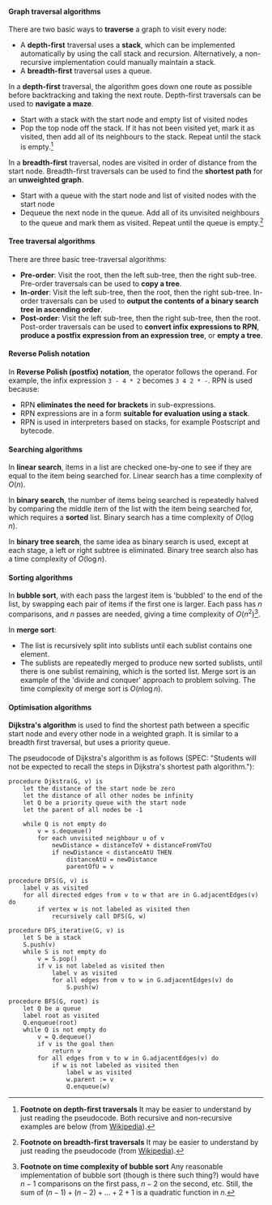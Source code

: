 #### Graph traversal algorithms
There are two basic ways to **traverse** a graph to visit every node:
- A **depth-first** traversal uses a **stack**, which can be implemented automatically by using the call stack and recursion. Alternatively, a non-recursive implementation could manually maintain a stack.
- A **breadth-first** traversal uses a queue.

In a **depth-first** traversal, the algorithm goes down one route as possible before backtracking and taking the next route. Depth-first traversals can be used to **navigate a maze**.
- Start with a stack with the start node and empty list of visited nodes
- Pop the top node off the stack. If it has not been visited yet, mark it as visited, then add all of its neighbours to the stack. Repeat until the stack is empty.[^1]

In a **breadth-first** traversal, nodes are visited in order of distance from the start node. Breadth-first traversals can be used to find the **shortest path** for an **unweighted graph**.
- Start with a queue with the start node and list of visited nodes with the start node
- Dequeue the next node in the queue. Add all of its unvisited neighbours to the queue and mark them as visited. Repeat until the queue is empty.[^2]

#### Tree traversal algorithms
There are three basic tree-traversal algorithms:
- **Pre-order**: Visit the root, then the left sub-tree, then the right sub-tree. Pre-order traversals can be used to **copy a tree**.
- **In-order**: Visit the left sub-tree, then the root, then the right sub-tree. In-order traversals can be used to **output the contents of a binary search tree in ascending order**.
- **Post-order**: Visit the left sub-tree, then the right sub-tree, then the root. Post-order traversals can be used to **convert infix expressions to RPN**, **produce a postfix expression from an expression tree**, or **empty a tree**.

#### Reverse Polish notation
In **Reverse Polish (postfix) notation**, the operator follows the operand. For example, the infix expression `3 - 4 * 2` becomes `3 4 2 * -`. RPN is used because:
- RPN **eliminates the need for brackets** in sub-expressions.
- RPN expressions are in a form **suitable for evaluation using a stack**. 
- RPN is used in interpreters based on stacks, for example Postscript and bytecode.

#### Searching algorithms
In **linear search**, items in a list are checked one-by-one to see if they are equal to the item being searched for. Linear search has a time complexity of $O(n)$. 

In **binary search**, the number of items being searched is repeatedly halved by comparing the middle item of the list with the item being searched for, which requires a **sorted** list. Binary search has a time complexity of $O(\log n)$.

In **binary tree search**, the same idea as binary search is used, except at each stage, a left or right subtree is eliminated. Binary tree search also has a time complexity of $O(\log n)$.

#### Sorting algorithms
In **bubble sort**, with each pass the largest item is 'bubbled' to the end of the list, by swapping each pair of items if the first one is larger. Each pass has $n$ comparisons, and $n$ passes are needed, giving a time complexity of $O(n^2)$[^3].

In **merge sort**:
- The list is recursively split into sublists until each sublist contains one element.
- The sublists are repeatedly merged to produce new sorted sublists, until there is one sublist remaining, which is the sorted list.
Merge sort is an example of the 'divide and conquer' approach to problem solving. The time complexity of merge sort is $O(n \log n)$.

#### Optimisation algorithms
**Dijkstra's algorithm** is used to find the shortest path between a specific start node and every other node in a weighted graph. It is similar to a breadth first traversal, but uses a priority queue.

The pseudocode of Dijkstra's algorithm is as follows (SPEC: "Students will not be expected to recall the steps in Dijkstra's shortest path algorithm."):
```
procedure Djkstra(G, v) is
    let the distance of the start node be zero
    let the distance of all other nodes be infinity
	let Q be a priority queue with the start node
	let the parent of all nodes be -1
	
	while Q is not empty do
		v = s.dequeue()
		for each unvisited neighbour u of v
			newDistance = distanceToV + distanceFromVToU
			if newDistance < distanceAtU THEN
			    distanceAtU = newDistance
			    parentOfU = v
```


[^1]: **Footnote on depth-first traversals**
	It may be easier to understand by just reading the pseudocode. Both recursive and non-recursive examples are below (from [Wikipedia](https://en.wikipedia.org/wiki/Depth-first_search)).
```
procedure DFS(G, v) is
    label v as visited
    for all directed edges from v to w that are in G.adjacentEdges(v) do
        if vertex w is not labeled as visited then
            recursively call DFS(G, w)

procedure DFS_iterative(G, v) is
    let S be a stack
    S.push(v)
    while S is not empty do
        v = S.pop()
        if v is not labeled as visited then
            label v as visited
            for all edges from v to w in G.adjacentEdges(v) do 
                S.push(w)
```

[^2]:**Footnote on breadth-first traversals**
	It may be easier to understand by just reading the pseudocode (from [Wikipedia](https://en.wikipedia.org/wiki/Depth-first_search)).
```
procedure BFS(G, root) is
    let Q be a queue
    label root as visited
    Q.enqueue(root)
    while Q is not empty do
        v = Q.dequeue()
        if v is the goal then
            return v
        for all edges from v to w in G.adjacentEdges(v) do
            if w is not labeled as visited then
                label w as visited
                w.parent := v
                Q.enqueue(w)
```

[^3]:**Footnote on time complexity of bubble sort**
	Any reasonable implementation of bubble sort (though is there such thing?) would have $n-1$ comparisons on the first pass, $n-2$ on the second, etc. Still, the sum of $(n-1) + (n-2) + \dots + 2 + 1$  is a quadratic function in $n$.
	